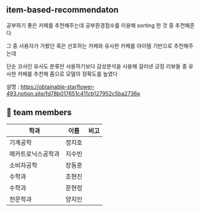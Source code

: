 ## item-based-recommendaton
공부하기 좋은 카페를 추천해주는데 공부환경점수를 이용해 sorting 한 것 중 추천해준다

그 중 사용자가 가봤던 혹은 선호하는 카페와 유사한 카페를 아이템 기반으로 추천해주는데

단순 코사인 유사도 분류만 사용하기보다 감성분석을 사용해 걸러낸 긍정 리뷰들 중 유사한 카페를 추천해 줌으로 모델의 정확도를 높였다


설명 : 
https://obtainable-starflower-493.notion.site/fd78b017651c411cb127952c5ba2736e

## 🔰  team members
| 학과 | 이름 | 비고 |
| -------- | ---- | ---- |
| 기계공학 | 정지호 |  |
| 메카트로닉스공학과 | 지수빈 |  |
| 소비자공학 | 장동훈 |  |
| 수학과 | 조현진 |
| 수학과 |문현정| |
| 천문학과 |양지인| |
